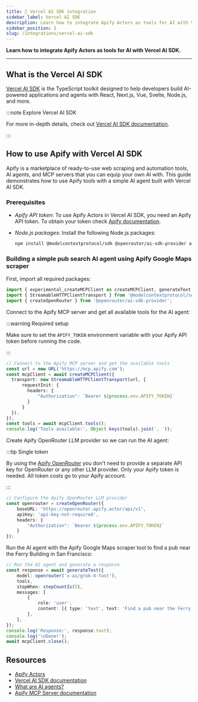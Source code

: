 ```yaml
---
title: 🔺 Vercel AI SDK integration
sidebar_label: Vercel AI SDK
description: Learn how to integrate Apify Actors as tools for AI with Vercel AI SDK 🔺.
sidebar_position: 2
slug: /integrations/vercel-ai-sdk
---
```


**Learn how to integrate Apify Actors as tools for AI with Vercel AI SDK.**

---

## What is the Vercel AI SDK

[Vercel AI SDK](https://ai-sdk.dev/) is the TypeScript toolkit designed to help developers build AI-powered applications and agents with React, Next.js, Vue, Svelte, Node.js, and more.

:::note Explore Vercel AI SDK

For more in-depth details, check out [Vercel AI SDK documentation](https://ai-sdk.dev/docs/introduction).

:::

## How to use Apify with Vercel AI SDK

Apify is a marketplace of ready-to-use web scraping and automation tools, AI agents, and MCP servers that you can equip your own AI with. This guide demonstrates how to use Apify tools with a simple AI agent built with Vercel AI SDK.


### Prerequisites

- _Apify API token_: To use Apify Actors in Vercel AI SDK, you need an Apify API token. To obtain your token check [Apify documentation](https://docs.apify.com/platform/integrations/api).
- _Node.js packages_: Install the following Node.js packages:

    ```bash
    npm install @modelcontextprotocol/sdk @openrouter/ai-sdk-provider ai
    ```

### Building a simple pub search AI agent using Apify Google Maps scraper

First, import all required packages:

```typescript
import { experimental_createMCPClient as createMCPClient, generateText, stepCountIs } from 'ai';
import { StreamableHTTPClientTransport } from '@modelcontextprotocol/sdk/client/streamableHttp.js';
import { createOpenRouter } from '@openrouter/ai-sdk-provider';
```

Connect to the Apify MCP server and get all available tools for the AI agent:

:::warning Required setup

Make sure to set the `APIFY_TOKEN` environment variable with your Apify API token before running the code.

:::

```typescript
// Connect to the Apify MCP server and get the available tools
const url = new URL('https://mcp.apify.com');
const mcpClient = await createMCPClient({
  transport: new StreamableHTTPClientTransport(url, {
      requestInit: {
        headers: {
            "Authorization": `Bearer ${process.env.APIFY_TOKEN}`
        }
      }
  }),
});
const tools = await mcpClient.tools();
console.log('Tools available:', Object.keys(tools).join(', '));
```

Create Apify OpenRouter LLM provider so we can run the AI agent:

:::tip Single token

By using the [Apify OpenRouter](https://apify.com/apify/openrouter) you don't need to provide a separate API key for OpenRouter or any other LLM provider. Only your Apify token is needed. All token costs go to your Apify account.

:::

```typescript
// Configure the Apify OpenRouter LLM provider
const openrouter = createOpenRouter({
    baseURL: 'https://openrouter.apify.actor/api/v1',
    apiKey: 'api-key-not-required',
    headers: {
        "Authorization": `Bearer ${process.env.APIFY_TOKEN}`
    }
});
```

Run the AI agent with the Apify Google Maps scraper tool to find a pub near the Ferry Building in San Francisco:

```typescript
// Run the AI agent and generate a response
const response = await generateText({
    model: openrouter('x-ai/grok-4-fast'),
    tools,
    stopWhen: stepCountIs(5),
    messages: [
        {
            role: 'user',
            content: [{ type: 'text', text: 'Find a pub near the Ferry Building in San Francisco using the Google Maps scraper.' }],
        },
    ],
});
console.log('Response:', response.text);
console.log('\nDone!');
await mcpClient.close();
```

## Resources

- [Apify Actors](https://docs.apify.com/platform/actors)
- [Vercel AI SDK documentation](https://ai-sdk.dev/docs/introduction)
- [What are AI agents?](https://blog.apify.com/what-are-ai-agents/)
- [Apify MCP Server documentation](https://docs.apify.com/platform/integrations/mcp)
